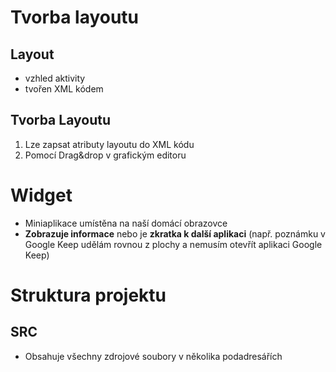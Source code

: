 # Tvorba layoutu

## Layout
* vzhled aktivity
* tvořen XML kódem

## Tvorba Layoutu
1. Lze zapsat atributy layoutu do XML kódu
1. Pomocí Drag&drop v grafickým editoru

# Widget
* Miniaplikace umístěna na naší domácí obrazovce
* **Zobrazuje informace** nebo je **zkratka k další aplikaci** (např. poznámku v Google Keep udělám rovnou z plochy a nemusím otevřít aplikaci Google Keep)

# Struktura projektu
## SRC
* Obsahuje všechny zdrojové soubory v několika podadresářích

##
